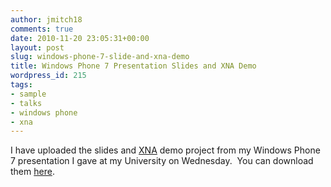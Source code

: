 ```yaml
---
author: jmitch18
comments: true
date: 2010-11-20 23:05:31+00:00
layout: post
slug: windows-phone-7-slide-and-xna-demo
title: Windows Phone 7 Presentation Slides and XNA Demo
wordpress_id: 215
tags:
- sample
- talks
- windows phone
- xna
---
```


I have uploaded the slides and [XNA](http://create.msdn.com) demo project from my Windows Phone 7 presentation I gave at my University on Wednesday.  You can download them [here](http://www.jason-mitchell.com/Uploads/WP7Presentation.zip).
